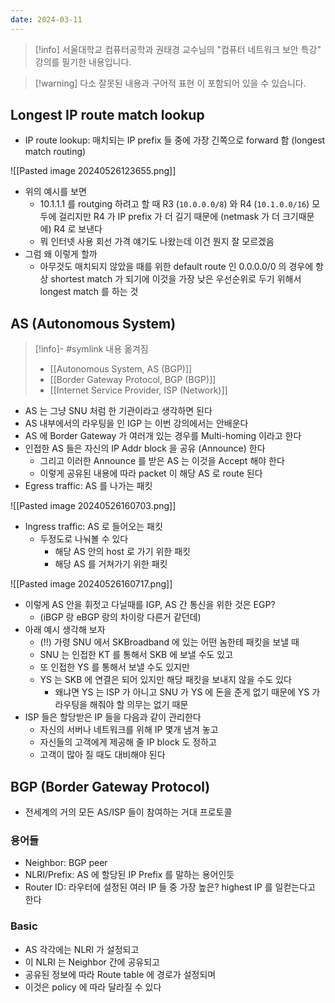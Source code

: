 ```yaml
---
date: 2024-03-11
---
```

> [!info] 서울대학교 컴퓨터공학과 권태경 교수님의 "컴퓨터 네트워크 보안 특강" 강의를 필기한 내용입니다.

> [!warning] 다소 잘못된 내용과 구어적 표현 이 포함되어 있을 수 있습니다.

## Longest IP route match lookup

- IP route lookup: 매치되는 IP prefix 들 중에 가장 긴쪽으로 forward 함 (longest match routing)

![[Pasted image 20240526123655.png]]

- 위의 예시를 보면
    - 10.1.1.1 를 routging 하려고 할 때 R3 (`10.0.0.0/8`) 와 R4 (`10.1.0.0/16`) 모두에 걸리지만 R4 가 IP prefix 가 더 길기 때문에 (netmask 가 더 크기때문에) R4 로 보낸다
    - 뭐 인터넷 사용 회선 가격 얘기도 나왔는데 이건 뭔지 잘 모르겠음
- 그럼 왜 이렇게 할까
	- 아무것도 매치되지 않았을 때를 위한 default route 인 0.0.0.0/0 의 경우에 항상 shortest match 가 되기에 이것을 가장 낮은 우선순위로 두기 위해서 longest match 를 하는 것

## AS (Autonomous System)

> [!info]- #symlink 내용 옮겨짐
> - [[Autonomous System, AS (BGP)]]
> - [[Border Gateway Protocol, BGP (BGP)]]
> - [[Internet Service Provider, ISP (Network)]]

- AS 는 그냥 SNU 처럼 한 기관이라고 생각하면 된다
- AS 내부에서의 라우팅을 인 IGP 는 이번 강의에서는 안배운다
- AS 에 Border Gateway 가 여러개 있는 경우를 Multi-homing 이라고 한다
- 인접한 AS 들은 자신의 IP Addr block 을 공유 (Announce) 한다
    - 그리고 이러한 Announce 를 받은 AS 는 이것을 Accept 해야 한다
    - 이렇게 공유된 내용에 따라 packet 이 해당 AS 로 route 된다
- Egress traffic: AS 를 나가는 패킷

![[Pasted image 20240526160703.png]]

- Ingress traffic: AS 로 들어오는 패킷
    - 두정도로 나눠볼 수 있다
        - 해당 AS 안의 host 로 가기 위한 패킷
        - 해당 AS 를 거쳐가기 위한 패킷

![[Pasted image 20240526160717.png]]

- 이렇게 AS 안을 휘젓고 다닐때를 IGP, AS 간 통신을 위한 것은 EGP?
    - (iBGP 랑 eBGP 랑의 차이랑 다른거 같던데)
- 아래 예시 생각해 보자
    - (!!) 가령 SNU 에서 SKBroadband 에 있는 어떤 놈한테 패킷을 보낼 때
    - SNU 는 인접한 KT 를 통해서 SKB 에 보낼 수도 있고
    - 또 인접한 YS 를 통해서 보낼 수도 있지만
    - YS 는 SKB 에 연결은 되어 있지만 해당 패킷을 보내지 않을 수도 있다
        - 왜냐면 YS 는 ISP 가 아니고 SNU 가 YS 에 돈을 준게 없기 때문에 YS 가 라우팅을 해줘야 할 의무는 없기 때문
- ISP 들은 할당받은 IP 들을 다음과 같이 관리한다
    - 자신의 서버나 네트워크를 위해 IP 몇개 냄겨 놓고
    - 자신들의 고객에게 제공해 줄 IP block 도 정하고
    - 고객이 많아 질 때도 대비해야 된다

## BGP (Border Gateway Protocol)

- 전세계의 거의 모든 AS/ISP 들이 참여하는 거대 프로토콜

### 용어들

- Neighbor: BGP peer
- NLRI/Prefix: AS 에 할당된 IP Prefix 를 말하는 용어인듯
- Router ID: 라우터에 설정된 여러 IP 들 중 가장 높은? highest IP 를 일컫는다고 한다

### Basic

- AS 각각에는 NLRI 가 설정되고
- 이 NLRI 는 Neighbor 간에 공유되고
- 공유된 정보에 따라 Route table 에 경로가 설정되며
- 이것은 policy 에 따라 달라질 수 있다